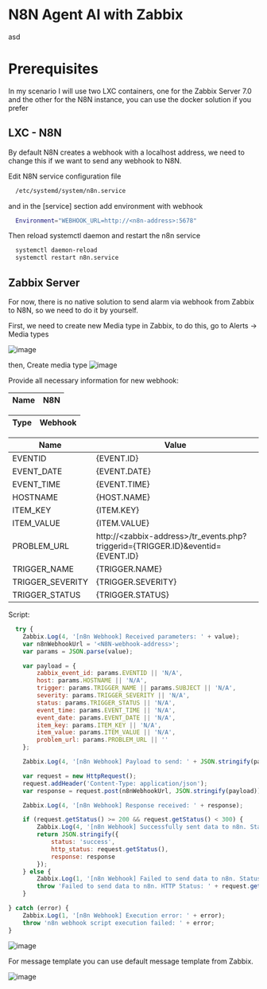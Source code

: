 
# N8N Agent AI with Zabbix



asd
# Prerequisites
In my scenario I will use two LXC containers, one for the Zabbix Server 7.0 and the other for the N8N instance, you can use the docker solution if you prefer

## LXC - N8N
By default N8N creates a webhook with a localhost address, we need to change this if we want to send any webhook to N8N. 


Edit N8N service configuration file

```bash
  /etc/systemd/system/n8n.service
```

and in the [service] section add environment with webhook
```bash
  Environment="WEBHOOK_URL=http://<n8n-address>:5678"
```
Then reload systemctl daemon and restart the n8n service
```bash
  systemctl daemon-reload
  systemctl restart n8n.service
```
## Zabbix Server

For now, there is no native solution to send alarm via webhook from Zabbix to N8N, so we need to do it by yourself.

First, we need to create new Media type in Zabbix, to do this, go to Alerts -> Media types

![image](https://github.com/user-attachments/assets/bd189091-87f2-4cd6-b2eb-77cc05793393)

then, Create media type 
![image](https://github.com/user-attachments/assets/e4f164f8-b03d-44bc-aa84-da26b8c9997a)

Provide all necessary information for new webhook:

|Name|N8N|
|--- | ---|

|Type |Webhook|
|--- | ---|

| Name     | Value      |
| ---      | ---       |
| EVENTID        |{EVENT.ID}|
| EVENT_DATE     |{EVENT.DATE}|
| EVENT_TIME     |{EVENT.TIME}|
| HOSTNAME     |{HOST.NAME}|
| ITEM_KEY     |{ITEM.KEY}|
| ITEM_VALUE     |{ITEM.VALUE}|
| PROBLEM_URL     |http://\<zabbix-address>/tr_events.php?triggerid={TRIGGER.ID}&eventid={EVENT.ID}|
| TRIGGER_NAME     |{TRIGGER.NAME}|
| TRIGGER_SEVERITY     |{TRIGGER.SEVERITY}|
| TRIGGER_STATUS     |{TRIGGER.STATUS}|


Script:

```javascript
  try {
    Zabbix.Log(4, '[n8n Webhook] Received parameters: ' + value);
    var n8nWebhookUrl = '<N8N-webhook-address>';
    var params = JSON.parse(value);

    var payload = {
        zabbix_event_id: params.EVENTID || 'N/A',
        host: params.HOSTNAME || 'N/A',
        trigger: params.TRIGGER_NAME || params.SUBJECT || 'N/A',
        severity: params.TRIGGER_SEVERITY || 'N/A',
        status: params.TRIGGER_STATUS || 'N/A',
        event_time: params.EVENT_TIME || 'N/A',
        event_date: params.EVENT_DATE || 'N/A',
		item_key: params.ITEM_KEY || 'N/A',
        item_value: params.ITEM_VALUE || 'N/A',
        problem_url: params.PROBLEM_URL || ''
    };

    Zabbix.Log(4, '[n8n Webhook] Payload to send: ' + JSON.stringify(payload));

    var request = new HttpRequest();
    request.addHeader('Content-Type: application/json');
    var response = request.post(n8nWebhookUrl, JSON.stringify(payload));

    Zabbix.Log(4, '[n8n Webhook] Response received: ' + response);

    if (request.getStatus() >= 200 && request.getStatus() < 300) {
        Zabbix.Log(4, '[n8n Webhook] Successfully sent data to n8n. Status: ' + request.getStatus());
        return JSON.stringify({
            status: 'success',
            http_status: request.getStatus(),
            response: response
        });
    } else {
        Zabbix.Log(1, '[n8n Webhook] Failed to send data to n8n. Status: ' + request.getStatus() + ' Response: ' + response);
        throw 'Failed to send data to n8n. HTTP Status: ' + request.getStatus() + ' Response: ' + response;
    }

} catch (error) {
    Zabbix.Log(1, '[n8n Webhook] Execution error: ' + error);
    throw 'n8n webhook script execution failed: ' + error;
}
```

![image](https://github.com/user-attachments/assets/f6d23a95-5294-49fa-9573-90a52a921e5c)

For message template you can use default message template from Zabbix.

![image](https://github.com/user-attachments/assets/97ba03bd-5358-4c1d-963b-e000ea647f59)

